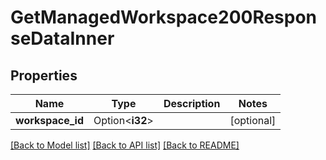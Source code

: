 # GetManagedWorkspace200ResponseDataInner

## Properties

Name | Type | Description | Notes
------------ | ------------- | ------------- | -------------
**workspace_id** | Option<**i32**> |  | [optional]

[[Back to Model list]](../README.md#documentation-for-models) [[Back to API list]](../README.md#documentation-for-api-endpoints) [[Back to README]](../README.md)



